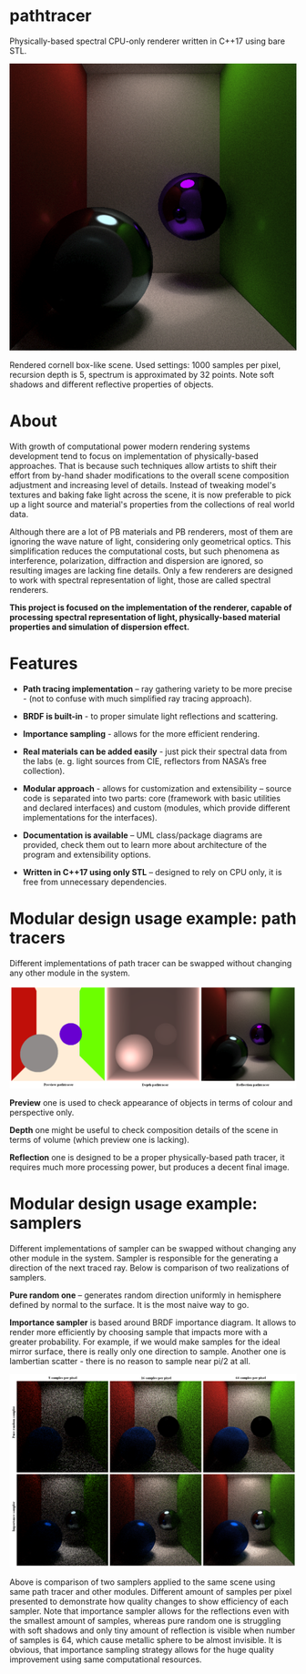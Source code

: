 # pathtracer
Physically-based spectral CPU-only renderer written in C++17 using bare STL.

![cornell_box](https://github.com/feather-light/pathtracer/blob/master/docs/output_examples/cornell_box.png)

Rendered cornell box-like scene. Used settings: 1000 samples per pixel, recursion depth is 5, spectrum is approximated by 32 points. Note soft shadows and different reflective properties of objects. 

# About
  With growth of computational power modern rendering systems development tend to focus on implementation of physically-based approaches. That is because such techniques allow artists to shift their effort from by-hand shader modifications to the overall scene composition adjustment and increasing level of details. Instead of tweaking model's textures and baking fake light across the scene, it is now preferable to pick up a light source and material's properties from the collections of real world data.

  Although there are a lot of PB materials and PB renderers, most of them are ignoring the wave nature of light, considering only geometrical optics. This simplification reduces the computational costs, but such phenomena as interference, polarization, diffraction and dispersion are ignored, so resulting images are lacking fine details. Only a few renderers are designed to work with spectral representation of light, those are called spectral renderers.

  **This project is focused on the implementation of the renderer, capable of processing spectral representation of light, physically-based material properties and simulation of dispersion effect.**
  
# Features
- **Path tracing implementation** – ray gathering variety to be more precise - (not to confuse with much simplified ray tracing approach).

- **BRDF is built-in** - to proper simulate light reflections and scattering.

- **Importance sampling** - allows for the more efficient rendering. 

- **Real materials can be added easily** - just pick their spectral data from the labs (e. g. light sources from CIE, reflectors from NASA’s free collection).

- **Modular approach** - allows for customization and extensibility – source code is separated into two parts: core (framework with basic utilities and declared interfaces) and custom (modules, which provide different implementations for the interfaces).

- **Documentation is available** – UML class/package diagrams are provided, check them out to learn more about architecture of the program and extensibility options.

- **Written in C++17 using only STL** – designed to rely on CPU only, it is free from unnecessary dependencies.

# Modular design usage example: path tracers
Different implementations of path tracer can be swapped without changing any other module in the system.

![pathtracers](https://github.com/feather-light/pathtracer/blob/master/docs/output_examples/pathtracers.png)

**Preview** one is used to check appearance of objects in terms of colour and perspective only.

**Depth** one might be useful to check composition details of the scene in terms of volume (which preview one is lacking).

**Reflection** one is designed to be a proper physically-based path tracer, it requires much more processing power, but produces a decent final image. 

# Modular design usage example: samplers
Different implementations of sampler can be swapped without changing any other module in the system.
Sampler is responsible for the generating a direction of the next traced ray. Below is comparison of two realizations of samplers.

**Pure random one** – generates random direction uniformly in hemisphere defined by normal to the surface. It is the most naive way to go.  

**Importance sampler** is based around BRDF importance diagram. It allows to render more efficiently by choosing sample that impacts more with a greater probability. For example, if we would make samples for the ideal mirror surface, there is really only one direction to sample. Another one is lambertian scatter - there is no reason to sample near pi/2 at all.

![samplers](https://github.com/feather-light/pathtracer/blob/master/docs/output_examples/samplers.png)

Above is comparison of two samplers applied to the same scene using same path tracer and other modules. Different amount of samples per pixel presented to demonstrate how quality changes to show efficiency of each sampler. Note that importance sampler allows for the reflections even with the smallest amount of samples, whereas pure random one is struggling with soft shadows and only tiny amount of reflection is visible when number of samples is 64, which cause metallic sphere to be almost invisible. 
It is obvious, that importance sampling strategy allows for the huge quality improvement using same computational resources.


 

